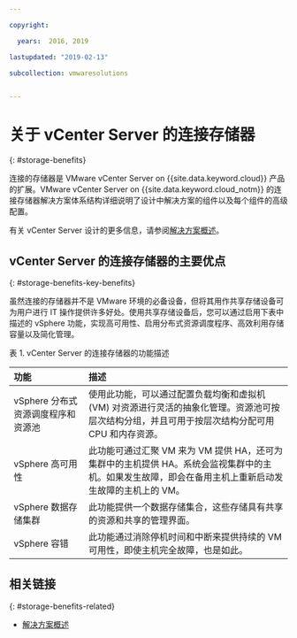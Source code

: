```yaml
---

copyright:

  years:  2016, 2019

lastupdated: "2019-02-13"

subcollection: vmwaresolutions


---
```


# 关于 vCenter Server 的连接存储器
{: #storage-benefits}

连接的存储器是 VMware vCenter Server on {{site.data.keyword.cloud}} 产品的扩展。VMware vCenter Server on {{site.data.keyword.cloud_notm}} 的连接存储器解决方案体系结构详细说明了设计中解决方案的组件以及每个组件的高级配置。

有关 vCenter Server 设计的更多信息，请参阅[解决方案概述](/docs/services/vmwaresolutions/archiref/solution?topic=vmware-solutions-solution_overview)。

## vCenter Server 的连接存储器的主要优点
{: #storage-benefits-key-benefits}

虽然连接的存储器并不是 VMware 环境的必备设备，但将其用作共享存储设备可为用户进行 IT 操作提供许多好处。使用共享存储设备后，您可以通过启用下表中描述的 vSphere 功能，实现高可用性、启用分布式资源调度程序、高效利用存储容量以及简化管理。

表 1. vCenter Server 的连接存储器的功能描述

|功能|描述|
|:------- |:----------- |
|vSphere 分布式资源调度程序和资源池|使用此功能，可以通过配置负载均衡和虚拟机 (VM) 对资源进行灵活的抽象化管理。资源池可按层次结构分组，并且可用于按层次结构分配可用 CPU 和内存资源。|
|vSphere 高可用性|此功能可通过汇聚 VM 来为 VM 提供 HA，还可为集群中的主机提供 HA。系统会监视集群中的主机。如果发生故障，即会在备用主机上重新启动发生故障的主机上的 VM。|
|vSphere 数据存储集群|此功能提供一个数据存储集合，这些存储具有共享的资源和共享的管理界面。|
|vSphere 容错|此功能通过消除停机时间和中断来提供持续的 VM 可用性，即使主机完全故障，也是如此。|

## 相关链接
{: #storage-benefits-related}

* [解决方案概述](/docs/services/vmwaresolutions/archiref/solution?topic=vmware-solutions-solution_overview)
